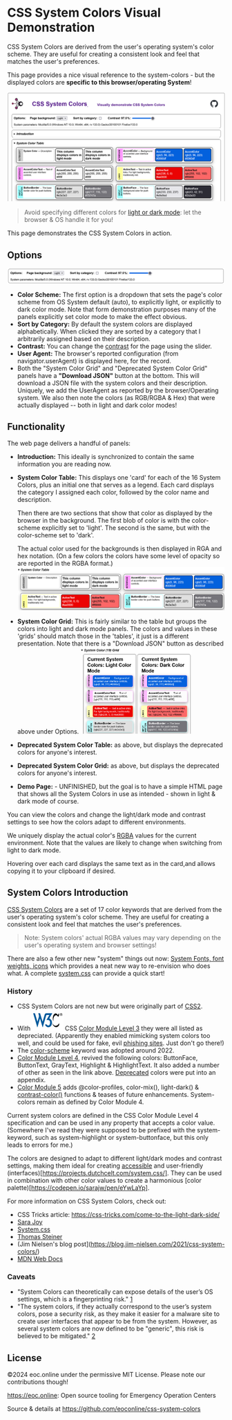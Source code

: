 # CSS System Colors Visual Demonstration

CSS System Colors are derived from the user's operating system's color scheme.
They are useful for creating a consistent look and feel that matches the user's
preferences.

This page provides a nice visual reference to the system-colors - but the
displayed colors are **specific to this browser/operating System**!

![alt text](images/Screenshot-Options&SystemColorTable.png)

> Avoid specifying different colors for
> [light or dark mode](https://developer.mozilla.org/en-US/docs/Web/CSS/color_value/light-dark):
> let the browser & OS handle it for you!

This page demonstrates the CSS System Colors in action.

## Options

![alt text](images/Screenshot-Options.png)

- **Color Scheme:** The first option is a dropdown that sets the page's color
  scheme from OS System default (auto), to explicitly light, or explicitly to
  dark color mode. Note that form demonstration purposes many of the panels
  explicitly set color mode to make the effect obvious.
- **Sort by Category:** By default the system colors are displayed
  alphabetically. When clicked they are sorted by a category that I arbitrarily
  assigned based on their description.
- **Contrast:** You can change the
  [contrast](https://css-tricks.com/come-to-the-light-dark-side/#aa-contrast-levels)
  for the page using the slider.
- **User Agent:** The browser's reported configuration (from
  navigator.userAgent) is displayed here, for the record.
- Both the "System Color Grid" and "Deprecated System Color Grid" panels have a
  **"Download JSON"** button at the bottom. This will download a JSON file with
  the system colors and their description. Uniquely, we add the UserAgent as
  reported by the browser/Operating system. We also then note the colors (as
  RGB/RGBA & Hex) that were actually displayed -- both in light and dark color
  modes!

## Functionality

The web page delivers a handful of panels:

- **Introduction:** This ideally is synchronized to contain the same information
  you are reading now.
- **System Color Table:** This displays one 'card' for each of the 16 System
  Colors, plus an initial one that serves as a legend. Each card displays the
  category I assigned each color, followed by the color name and description.

  Then there are two sections that show that color as displayed by the browser
  in the background. The first blob of color is with the color-scheme explicitly
  set to 'light'. The second is the same, but with the color-scheme set to
  'dark'.

  The actual color used for the backgrounds is then displayed in RGA and hex
  notation. (On a few colors the colors have some level of opacity so are
  reported in the RGBA format.)
  ![System Color Table](images/Screenshot-SystemColorTable.png)

- **System Color Grid:** This is fairly similar to the table but groups the
  colors into light and dark mode panels. The colors and values in these 'grids'
  should match those in the 'tables', it just is a different presentation. Note
  that there is a "Download JSON" button as described above under Options.
  <img src="images/Screenshot-SystemColorsGrid.png" alt="System Colors Grid" height="200px">

- **Deprecated System Color Table:** as above, but displays the deprecated
  colors for anyone's interest.
- **Deprecated System Color Grid:** as above, but displays the deprecated colors
  for anyone's interest.
- **Demo Page:** - UNFINISHED, but the goal is to have a simple HTML page that
  shows all the System Colors in use as intended - shown in light & dark mode of
  course.

You can view the colors and change the light/dark mode and contrast settings to
see how the colors adapt to different environments.

We uniquely display the actual color's
[RGBA](https://drafts.csswg.org/css-color/#rgb-functions) values for the current
environment. Note that the values are likely to change when switching from light
to dark mode.

Hovering over each card displays the same text as in the card,and allows copying
it to your clipboard if desired.

## System Colors Introduction

[CSS System Colors](https://drafts.csswg.org/css-color/#css-system-colors) are a
set of 17 color keywords that are derived from the user's operating system's
color scheme. They are useful for creating a consistent look and feel that
matches the user's preferences.

> Note: System colors' actual RGBA values may vary depending on the user's
> operating system and browser settings!

There are also a few other new "system" things out now:
[System Fonts, font weights, icons](https://css-tricks.com/system-things) which
provides a neat new way to re-envision who does what. A complete
[system.css](https://projects.dutchcelt.com/system.css/) can provide a quick
start!

### History

- CSS System Colors are not new but were originally part of
  [CSS2](https://www.w3.org/TR/CSS2/ui.html#system-colors).
- With ![W3C's](images/W3C.png) CSS
  [Color Module Level 3](https://www.w3.org/TR/css-color-3/#css-system) they
  were all listed as depreciated. (Apparently they enabled mimicking system
  colors too well, and could be used for fake, evil
  [phishing sites](https://www.w3.org/TR/css-color-4/#security). Just don't go
  there!)
- The [color-scheme](https://www.w3.org/TR/css-color-adjust-1/#color-scheme)
  keyword was adopted around 2022.
- [Color Module Level 4](https://www.w3.org/TR/css-color-4/#css-system-colors),
  revived the following colors: ButtonFace, ButtonText, GrayText, Highlight &
  HighlightText. It also added a number of other as seen in the link above.
  [Deprecated](https://drafts.csswg.org/css-color/#typedef-deprecated-color)
  colors were put into an appendix.
- [Color Module 5](https://www.w3.org/TR/css-color-5/#light-dark) adds
  @color-profiles, color-mix(), light-dark() &
  [contrast-color()](https://css-tricks.com/exploring-color-contrast-for-the-first-time/)
  functions & teases of future enhancements. System-colors remain as defined by
  Color Module 4.

Current system colors are defined in the CSS Color Module Level 4 specification
and can be used in any property that accepts a color value. (Somewhere I've read
they were supposed to be prefixed with the system- keyword, such as
system-highlight or system-buttonface, but this only leads to errors for me.)

The colors are designed to adapt to different light/dark modes and contrast
settings, making them ideal for creating [accessible](https://whimsica11y.net/)
and user-friendly (interfaces)[https://projects.dutchcelt.com/system.css/]. They
can be used in combination with other color values to create a harmonious [color
palette)[https://codepen.io/sarajw/pen/eYwLaYp].

For more information on CSS System Colors, check out:

- CSS Tricks article: <https://css-tricks.com/come-to-the-light-dark-side/>
- [Sara Joy](https://sarajoy.dev/blog/color-scheme/)
- [System.css](https://projects.dutchcelt.com/system.css/)
- [Thomas Steiner](https://web.dev/articles/color-scheme)
- (Jim Nielsen's blog
  post](https://blog.jim-nielsen.com/2021/css-system-colors/)
- [MDN Web Docs](https://developer.mozilla.org/en-US/docs/Web/CSS/system-color)

### Caveats

- "System Colors can theoretically can expose details of the user’s OS settings,
  which is a fingerprinting risk."
  [1](https://www.w3.org/TR/css-color-4/#privacy)
- "The system colors, if they actually correspond to the user’s system colors,
  pose a security risk, as they make it easier for a malware site to create user
  interfaces that appear to be from the system. However, as several system
  colors are now defined to be "generic", this risk is believed to be
  mitigated." [2](https://www.w3.org/TR/css-color-4/#security)

## License

©2024 eoc.online under the permissive MIT License. Please note our contributions
though!

<https://eoc.online>: Open source tooling for Emergency Operation Centers

Source & details at <https://github.com/eoconline/css-system-colors>

